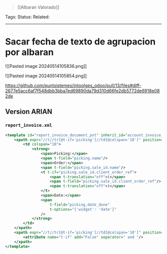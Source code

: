 > [[Albaran Valorado]]

Tags: 
Status: 
Related: 

___

# Sacar fecha de texto de agrupacion por albaran

![[Pasted image 20240514105836.png]]

![[Pasted image 20240514105854.png]]

https://github.com/puntsistemes/intoolges_odoo/pull/13/files#diff-2677e5acc6af7f548dbb3bba7ed69890da79d310d66fe2db5772de6918e082de

## Version ARIAN

### `report_invoice.xml`
```xml
<template id="report_invoice_document_pnt" inherit_id="account_invoice_report_grouped_by_picking.report_invoice_document">  
    <xpath expr="//t//tr[@t-if='picking']//td[@colspan='10']" position="after">  
        <td colspan="10">  
            <strong>  
                <span>Picking:</span>  
                <span t-field="picking.name"/>  
                <span>Order:</span>  
                <span t-field="picking.sale_id.name"/>  
                <t t-if="picking.sale_id.client_order_ref">  
                    <span t-translation="off">(</span>  
                    <span t-field="picking.sale_id.client_order_ref"/>  
                    <span t-translation="off">)</span>  
                </t>  
                <span>Date:</span>  
                <span  
                    t-field="picking.date_done"  
                    t-options="{'widget': 'date'}"  
                />  
            </strong>  
        </td>  
    </xpath>  
    <xpath expr="//t//tr[@t-if='picking']//td[@colspan='10']" position="attributes">  
        <attribute name="t-if" add="False" separator=" and "/>  
    </xpath>  
</template>
```
